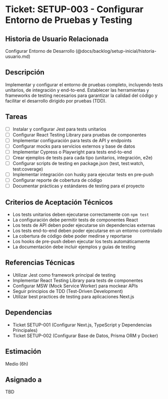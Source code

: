# Ticket: SETUP-003 - Configurar Entorno de Pruebas y Testing

## Historia de Usuario Relacionada

Configurar Entorno de Desarrollo (@docs/backlog/setup-inicial/historia-usuario.md)

## Descripción

Implementar y configurar el entorno de pruebas completo, incluyendo tests unitarios, de integración y end-to-end. Establecer las herramientas y frameworks de testing necesarios para garantizar la calidad del código y facilitar el desarrollo dirigido por pruebas (TDD).

## Tareas

- [ ] Instalar y configurar Jest para tests unitarios
- [ ] Configurar React Testing Library para pruebas de componentes
- [ ] Implementar configuración para tests de API y endpoints
- [ ] Configurar mocks para servicios externos y base de datos
- [ ] Implementar Cypress o Playwright para tests end-to-end
- [ ] Crear ejemplos de tests para cada tipo (unitarios, integración, e2e)
- [ ] Configurar scripts de testing en package.json (test, test:watch, test:coverage)
- [ ] Implementar integración con husky para ejecutar tests en pre-push
- [ ] Configurar reporte de cobertura de código
- [ ] Documentar prácticas y estándares de testing para el proyecto

## Criterios de Aceptación Técnicos

- Los tests unitarios deben ejecutarse correctamente con `npm test`
- La configuración debe permitir tests de componentes React
- Los tests de API deben poder ejecutarse sin dependencias externas
- Los tests end-to-end deben poder ejecutarse en un entorno controlado
- La cobertura de código debe poder medirse y reportarse
- Los hooks de pre-push deben ejecutar los tests automáticamente
- La documentación debe incluir ejemplos y guías de testing

## Referencias Técnicas

- Utilizar Jest como framework principal de testing
- Implementar React Testing Library para tests de componentes
- Configurar MSW (Mock Service Worker) para mockear APIs
- Seguir principios de TDD (Test-Driven Development)
- Utilizar best practices de testing para aplicaciones Next.js

## Dependencias

- Ticket SETUP-001 (Configurar Next.js, TypeScript y Dependencias Principales)
- Ticket SETUP-002 (Configurar Base de Datos, Prisma ORM y Docker)

## Estimación

Medio (6h)

## Asignado a

TBD
